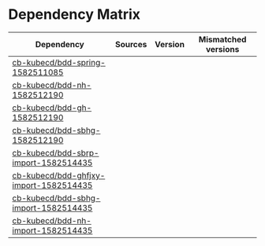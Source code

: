 # Dependency Matrix

Dependency | Sources | Version | Mismatched versions
---------- | ------- | ------- | -------------------
[cb-kubecd/bdd-spring-1582511085](https://github.com/cb-kubecd/bdd-spring-1582511085.git) |  | []() | 
[cb-kubecd/bdd-nh-1582512190](https://github.com/cb-kubecd/bdd-nh-1582512190.git) |  | []() | 
[cb-kubecd/bdd-gh-1582512190](https://github.com/cb-kubecd/bdd-gh-1582512190.git) |  | []() | 
[cb-kubecd/bdd-sbhg-1582512190](https://github.com/cb-kubecd/bdd-sbhg-1582512190.git) |  | []() | 
[cb-kubecd/bdd-sbrp-import-1582514435](https://github.com/cb-kubecd/bdd-sbrp-import-1582514435.git) |  | []() | 
[cb-kubecd/bdd-ghfjxy-import-1582514435](https://github.com/cb-kubecd/bdd-ghfjxy-import-1582514435.git) |  | []() | 
[cb-kubecd/bdd-sbhg-import-1582514435](https://github.com/cb-kubecd/bdd-sbhg-import-1582514435.git) |  | []() | 
[cb-kubecd/bdd-nh-import-1582514435](https://github.com/cb-kubecd/bdd-nh-import-1582514435.git) |  | []() | 
